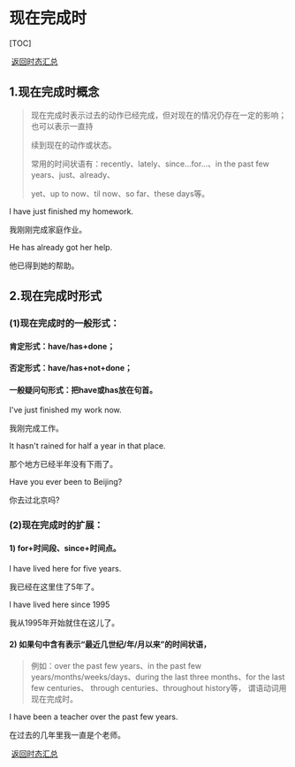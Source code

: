 #   现在完成时

[TOC]

​																																					[返回时态汇总](./04时态篇/00时态汇总.md)

## 1.现在完成时概念  

>   现在完成时表示过去的动作已经完成，但对现在的情况仍存在一定的影响；也可以表示一直持  
>
>   续到现在的动作或状态。  
>
>   常用的时间状语有：recently、lately、since...for...、in the past few years、just、already、  
>
>   yet、up to now、til now、so far、these days等。  

  l have just finished my homework.

  我刚刚完成家庭作业。  

  He has already got her help.  

他已得到她的帮助。  

  

##   2.现在完成时形式  

###   (1)现在完成时的一般形式：  

####   肯定形式：have/has+done；  

####   否定形式：have/has+not+done；  

#### 一般疑问句形式：把have或has放在句首。 

  I've just finished my work now. 

 我刚完成工作。  

  It hasn't rained for half a year in that place.  

那个地方已经半年没有下雨了。  

  Have you ever been to Beijing?  

  你去过北京吗?  

###   (2)现在完成时的扩展：  

####   1) for+时间段、since+时间点。

  l have lived here for five years.  

我已经在这里住了5年了。  

  l have lived here since 1995  

我从1995年开始就住在这儿了。  

####   2) 如果句中含有表示“最近几世纪/年/月以来”的时间状语，

>  例如：over the past few  years、in the  past few years/months/weeks/days、during the last three months、for the last few  centuries、   through centuries、throughout history等， 谓语动词用现在完成时。

  I have been a teacher over the past few  years.  

在过去的几年里我一直是个老师。

​																																					[返回时态汇总](./04时态篇/00时态汇总.md)